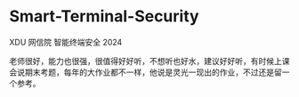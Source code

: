 # Smart-Terminal-Security
XDU 网信院 智能终端安全 2024

老师很好，能力也很强，很值得好好听，不想听也好水，建议好好听，有时候上课会说期末考题，每年的大作业都不一样，他说是灵光一现出的作业，不过还是留一个参考。
